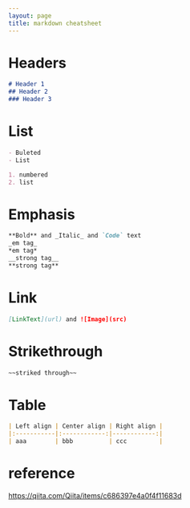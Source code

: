 ```yaml
---
layout: page
title: markdown cheatsheet
---
```


# Headers

```markdown
# Header 1
## Header 2
### Header 3
```

# List

```markdown
- Buleted
- List

1. numbered
2. list
```

# Emphasis

```markdown
**Bold** and _Italic_ and `Code` text
_em tag_
*em tag*
__strong tag__
**strong tag**
```

# Link

```markdown
[LinkText](url) and ![Image](src)
```

# Strikethrough

```markdown
~~striked through~~
```

# Table

```markdown
| Left align | Center align | Right align |
|:-----------|:------------:|------------:|
| aaa        | bbb          | ccc         |
```

# reference
https://qiita.com/Qiita/items/c686397e4a0f4f11683d


